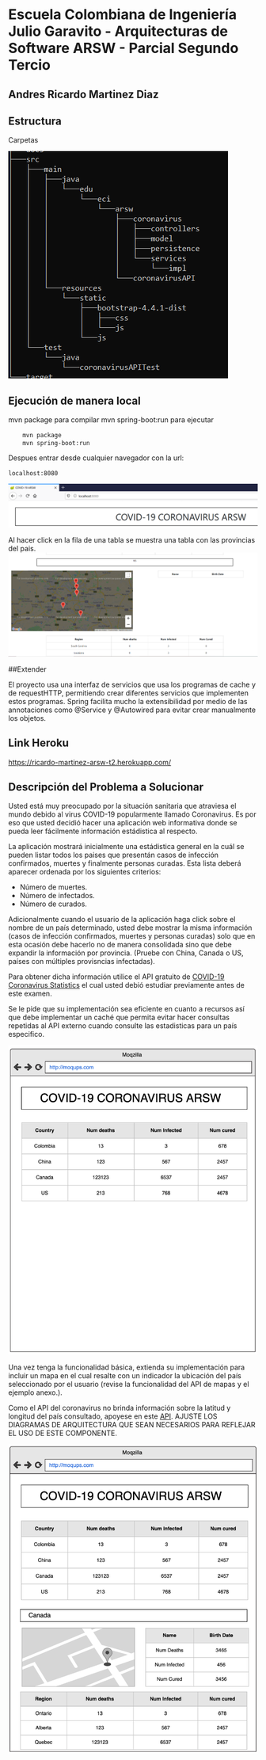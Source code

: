 # Escuela Colombiana de Ingeniería Julio Garavito - Arquitecturas de Software ARSW - Parcial Segundo Tercio
## Andres Ricardo Martinez Diaz

## Estructura
Carpetas

![](img/tree.PNG)

## Ejecución de manera local

mvn package para compilar mvn spring-boot:run para ejecutar

        mvn package
        mvn spring-boot:run

Despues entrar desde cualquier navegador con la url:

    localhost:8080

![](img/localhost.PNG)

Al hacer click en la fila de una tabla se muestra una tabla con las provincias del pais.
![](img/click.PNG)

##Extender

El proyecto usa una interfaz de servicios que usa los programas de cache y de requestHTTP, permitiendo crear diferentes servicios que implementen estos programas.
Spring facilita mucho la extensibilidad por medio de las annotaciones como @Service y @Autowired para evitar crear manualmente los objetos.

## Link Heroku

https://ricardo-martinez-arsw-t2.herokuapp.com/


## Descripción del Problema a Solucionar

Usted está muy preocupado por la situación sanitaria que atraviesa el mundo debido al virus COVID-19 popularmente llamado Coronavirus. Es por eso que usted decidió hacer una aplicación web informativa donde se pueda leer fácilmente información estádistica al respecto.

La aplicación mostrará inicialmente una estádistica general en la cuál se pueden listar todos los paises que presentán casos de infección confirmados, muertes y finalmente personas curadas. Esta lista deberá aparecer ordenada por los siguientes criterios:

 - Número de muertes.
 - Número de infectados.
 - Número de curados.

Adicionalmente cuando el usuario de la aplicación haga click sobre el nombre de un país determinado, usted debe mostrar la misma información (casos de infección confirmados, muertes y personas curadas) solo que en esta ocasión debe hacerlo no de manera consolidada sino que debe expandir la información por provincia. (Pruebe con China, Canada o US, países con múltiples provisncias infectadas).

Para obtener dicha información utilice el API gratuito de [COVID-19 Coronavirus Statistics](https://rapidapi.com/KishCom/api/covid-19-coronavirus-statistics) el cual usted debió estudiar previamente antes de este examen.

Se le pide que su implementación sea eficiente en cuanto a recursos así que debe implementar un caché que permita evitar hacer consultas repetidas al API externo cuando consulte las estadisticas para un país especifico.

![](ArchitectureDiagrams/moq-1.png)

Una vez tenga la funcionalidad básica, extienda su implementación para incluir un mapa en el cual resalte con un indicador la ubicación del país seleccionado por el usuario (revise la funcionalidad del API de mapas y el ejemplo anexo.).

Como el API del coronavirus no brinda información sobre la latitud y longitud del país consultado, apoyese en este [API](https://rapidapi.com/apilayernet/api/rest-countries-v1?endpoint=53aa5a09e4b051a76d24136a). AJUSTE LOS DIAGRAMAS DE ARQUITECTURA QUE SEAN NECESARIOS PARA REFLEJAR EL USO DE ESTE COMPONENTE.

![](ArchitectureDiagrams/moq-2.png)
